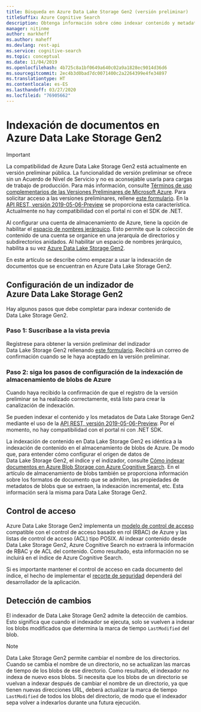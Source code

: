 ```yaml
---
title: Búsqueda en Azure Data Lake Storage Gen2 (versión preliminar)
titleSuffix: Azure Cognitive Search
description: Obtenga información sobre cómo indexar contenido y metadatos en Azure Data Lake Storage Gen2. Esta característica está actualmente en versión preliminar pública
manager: nitinme
author: markheff
ms.author: maheff
ms.devlang: rest-api
ms.service: cognitive-search
ms.topic: conceptual
ms.date: 11/04/2019
ms.openlocfilehash: 4b725c8a1bf0649a640c02a9a1828ec9014d36d6
ms.sourcegitcommit: 2ec4b3d0bad7dc0071400c2a2264399e4fe34897
ms.translationtype: HT
ms.contentlocale: es-ES
ms.lasthandoff: 03/27/2020
ms.locfileid: "76905662"
---
```

# <a name="indexing-documents-in-azure-data-lake-storage-gen2"></a>Indexación de documentos en Azure Data Lake Storage Gen2

> [!IMPORTANT] 
> La compatibilidad de Azure Data Lake Storage Gen2 está actualmente en versión preliminar pública. La funcionalidad de versión preliminar se ofrece sin un Acuerdo de Nivel de Servicio y no es aconsejable usarla para cargas de trabajo de producción. Para más información, consulte [Términos de uso complementarios de las Versiones Preliminares de Microsoft Azure](https://azure.microsoft.com/support/legal/preview-supplemental-terms/). Para solicitar acceso a las versiones preliminares, rellene [este formulario](https://aka.ms/azure-cognitive-search/indexer-preview). En la [API REST, versión 2019-05-06-Preview](search-api-preview.md) se proporciona esta característica. Actualmente no hay compatibilidad con el portal ni con el SDK de .NET.


Al configurar una cuenta de almacenamiento de Azure, tiene la opción de habilitar el [espacio de nombres jerárquico](https://docs.microsoft.com/azure/storage/blobs/data-lake-storage-namespace). Esto permite que la colección de contenido de una cuenta se organice en una jerarquía de directorios y subdirectorios anidados. Al habilitar un espacio de nombres jerárquico, habilita a su vez [Azure Data Lake Storage Gen2](https://docs.microsoft.com/azure/storage/blobs/data-lake-storage-introduction).

En este artículo se describe cómo empezar a usar la indexación de documentos que se encuentran en Azure Data Lake Storage Gen2.

## <a name="set-up-azure-data-lake-storage-gen2-indexer"></a>Configuración de un indizador de Azure Data Lake Storage Gen2

Hay algunos pasos que debe completar para indexar contenido de Data Lake Storage Gen2.

### <a name="step-1-sign-up-for-the-preview"></a>Paso 1: Suscríbase a la vista previa

Regístrese para obtener la versión preliminar del indizador Data Lake Storage Gen2 rellenando [este formulario](https://aka.ms/azure-cognitive-search/indexer-preview). Recibirá un correo de confirmación cuando se le haya aceptado en la versión preliminar.

### <a name="step-2-follow-the-azure-blob-storage-indexing-setup-steps"></a>Paso 2: siga los pasos de configuración de la indexación de almacenamiento de blobs de Azure

Cuando haya recibido la confirmación de que el registro de la versión preliminar se ha realizado correctamente, está listo para crear la canalización de indexación.

Se pueden indexar el contenido y los metadatos de Data Lake Storage Gen2 mediante el uso de la [API REST, versión 2019-05-06-Preview](search-api-preview.md). Por el momento, no hay compatibilidad con el portal ni con .NET SDK.

La indexación de contenido en Data Lake Storage Gen2 es idéntica a la indexación de contenido en el almacenamiento de blobs de Azure. De modo que, para entender cómo configurar el origen de datos de Data Lake Storage Gen2, el índice y el indizador, consulte [Cómo indexar documentos en Azure Blob Storage con Azure Cognitive Search](search-howto-indexing-azure-blob-storage.md). En el artículo de almacenamiento de blobs también se proporciona información sobre los formatos de documento que se admiten, las propiedades de metadatos de blobs que se extraen, la indexación incremental, etc. Esta información será la misma para Data Lake Storage Gen2.

## <a name="access-control"></a>Control de acceso

Azure Data Lake Storage Gen2 implementa un [modelo de control de acceso](https://docs.microsoft.com/azure/storage/blobs/data-lake-storage-access-control) compatible con el control de acceso basado en rol (RBAC) de Azure y las listas de control de acceso (ACL) tipo POSIX. Al indexar contenido desde Data Lake Storage Gen2, Azure Cognitive Search no extraerá la información de RBAC y de ACL del contenido. Como resultado, esta información no se incluirá en el índice de Azure Cognitive Search.

Si es importante mantener el control de acceso en cada documento del índice, el hecho de implementar el [recorte de seguridad](https://docs.microsoft.com/azure/search/search-security-trimming-for-azure-search) dependerá del desarrollador de la aplicación.

## <a name="change-detection"></a>Detección de cambios

El indexador de Data Lake Storage Gen2 admite la detección de cambios. Esto significa que cuando el indexador se ejecuta, solo se vuelven a indexar los blobs modificados que determina la marca de tiempo `LastModified` del blob.

> [!NOTE] 
> Data Lake Storage Gen2 permite cambiar el nombre de los directorios. Cuando se cambia el nombre de un directorio, no se actualizan las marcas de tiempo de los blobs de ese directorio. Como resultado, el indexador no indexa de nuevo esos blobs. Si necesita que los blobs de un directorio se vuelvan a indexar después de cambiar el nombre de un directorio, ya que tienen nuevas direcciones URL, deberá actualizar la marca de tiempo `LastModified` de todos los blobs del directorio, de modo que el indexador sepa volver a indexarlos durante una futura ejecución.
